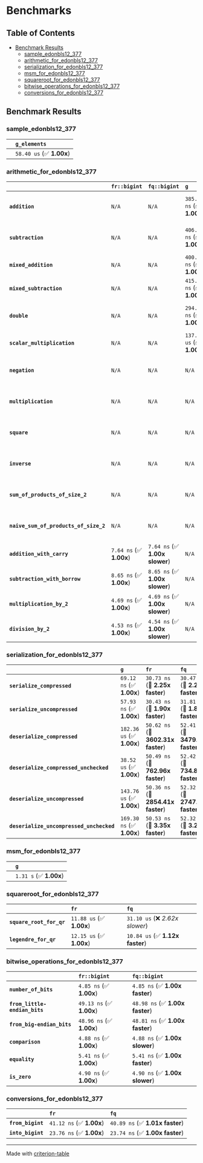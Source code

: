 # Benchmarks

## Table of Contents

- [Benchmark Results](#benchmark-results)
    - [sample_edonbls12_377](#sample_edonbls12_377)
    - [arithmetic_for_edonbls12_377](#arithmetic_for_edonbls12_377)
    - [serialization_for_edonbls12_377](#serialization_for_edonbls12_377)
    - [msm_for_edonbls12_377](#msm_for_edonbls12_377)
    - [squareroot_for_edonbls12_377](#squareroot_for_edonbls12_377)
    - [bitwise_operations_for_edonbls12_377](#bitwise_operations_for_edonbls12_377)
    - [conversions_for_edonbls12_377](#conversions_for_edonbls12_377)

## Benchmark Results

### sample_edonbls12_377

|        | `g_elements`              |
|:-------|:------------------------- |
|        | `58.40 us` (✅ **1.00x**)  |

### arithmetic_for_edonbls12_377

|                                       | `fr::bigint`            | `fq::bigint`                   | `g`                       | `fq`                            | `fr`                             |
|:--------------------------------------|:------------------------|:-------------------------------|:--------------------------|:--------------------------------|:-------------------------------- |
| **`addition`**                        | `N/A`                   | `N/A`                          | `385.83 ns` (✅ **1.00x**) | `8.71 ns` (🚀 **44.28x faster**) | `8.64 ns` (🚀 **44.63x faster**)  |
| **`subtraction`**                     | `N/A`                   | `N/A`                          | `406.18 ns` (✅ **1.00x**) | `8.81 ns` (🚀 **46.12x faster**) | `8.79 ns` (🚀 **46.21x faster**)  |
| **`mixed_addition`**                  | `N/A`                   | `N/A`                          | `400.62 ns` (✅ **1.00x**) | `N/A`                           | `N/A`                            |
| **`mixed_subtraction`**               | `N/A`                   | `N/A`                          | `415.19 ns` (✅ **1.00x**) | `N/A`                           | `N/A`                            |
| **`double`**                          | `N/A`                   | `N/A`                          | `294.73 ns` (✅ **1.00x**) | `5.86 ns` (🚀 **50.33x faster**) | `5.86 ns` (🚀 **50.28x faster**)  |
| **`scalar_multiplication`**           | `N/A`                   | `N/A`                          | `137.30 us` (✅ **1.00x**) | `N/A`                           | `N/A`                            |
| **`negation`**                        | `N/A`                   | `N/A`                          | `N/A`                     | `6.18 ns` (✅ **1.00x slower**)  | `6.16 ns` (✅ **1.00x**)          |
| **`multiplication`**                  | `N/A`                   | `N/A`                          | `N/A`                     | `43.78 ns` (✅ **1.02x slower**) | `43.11 ns` (✅ **1.00x**)         |
| **`square`**                          | `N/A`                   | `N/A`                          | `N/A`                     | `35.92 ns` (✅ **1.01x faster**) | `36.17 ns` (✅ **1.00x**)         |
| **`inverse`**                         | `N/A`                   | `N/A`                          | `N/A`                     | `6.91 us` (✅ **1.01x faster**)  | `6.97 us` (✅ **1.00x**)          |
| **`sum_of_products_of_size_2`**       | `N/A`                   | `N/A`                          | `N/A`                     | `61.66 ns` (✅ **1.00x faster**) | `61.79 ns` (✅ **1.00x**)         |
| **`naive_sum_of_products_of_size_2`** | `N/A`                   | `N/A`                          | `N/A`                     | `89.13 ns` (✅ **1.01x faster**) | `89.81 ns` (✅ **1.00x**)         |
| **`addition_with_carry`**             | `7.64 ns` (✅ **1.00x**) | `7.64 ns` (✅ **1.00x slower**) | `N/A`                     | `N/A`                           | `N/A`                            |
| **`subtraction_with_borrow`**         | `8.65 ns` (✅ **1.00x**) | `8.65 ns` (✅ **1.00x slower**) | `N/A`                     | `N/A`                           | `N/A`                            |
| **`multiplication_by_2`**             | `4.69 ns` (✅ **1.00x**) | `4.69 ns` (✅ **1.00x slower**) | `N/A`                     | `N/A`                           | `N/A`                            |
| **`division_by_2`**                   | `4.53 ns` (✅ **1.00x**) | `4.54 ns` (✅ **1.00x slower**) | `N/A`                     | `N/A`                           | `N/A`                            |

### serialization_for_edonbls12_377

|                                          | `g`                       | `fr`                               | `fq`                                |
|:-----------------------------------------|:--------------------------|:-----------------------------------|:----------------------------------- |
| **`serialize_compressed`**               | `69.12 ns` (✅ **1.00x**)  | `30.73 ns` (🚀 **2.25x faster**)    | `30.47 ns` (🚀 **2.27x faster**)     |
| **`serialize_uncompressed`**             | `57.93 ns` (✅ **1.00x**)  | `30.43 ns` (🚀 **1.90x faster**)    | `31.81 ns` (🚀 **1.82x faster**)     |
| **`deserialize_compressed`**             | `182.36 us` (✅ **1.00x**) | `50.62 ns` (🚀 **3602.31x faster**) | `52.41 ns` (🚀 **3479.61x faster**)  |
| **`deserialize_compressed_unchecked`**   | `38.52 us` (✅ **1.00x**)  | `50.49 ns` (🚀 **762.96x faster**)  | `52.42 ns` (🚀 **734.89x faster**)   |
| **`deserialize_uncompressed`**           | `143.76 us` (✅ **1.00x**) | `50.36 ns` (🚀 **2854.41x faster**) | `52.32 ns` (🚀 **2747.64x faster**)  |
| **`deserialize_uncompressed_unchecked`** | `169.30 ns` (✅ **1.00x**) | `50.53 ns` (🚀 **3.35x faster**)    | `52.32 ns` (🚀 **3.24x faster**)     |

### msm_for_edonbls12_377

|        | `g`                     |
|:-------|:----------------------- |
|        | `1.31 s` (✅ **1.00x**)  |

### squareroot_for_edonbls12_377

|                          | `fr`                     | `fq`                             |
|:-------------------------|:-------------------------|:-------------------------------- |
| **`square_root_for_qr`** | `11.88 us` (✅ **1.00x**) | `31.10 us` (❌ *2.62x slower*)    |
| **`legendre_for_qr`**    | `12.15 us` (✅ **1.00x**) | `10.84 us` (✅ **1.12x faster**)  |

### bitwise_operations_for_edonbls12_377

|                               | `fr::bigint`             | `fq::bigint`                     |
|:------------------------------|:-------------------------|:-------------------------------- |
| **`number_of_bits`**          | `4.85 ns` (✅ **1.00x**)  | `4.85 ns` (✅ **1.00x faster**)   |
| **`from_little-endian_bits`** | `49.13 ns` (✅ **1.00x**) | `48.98 ns` (✅ **1.00x faster**)  |
| **`from_big-endian_bits`**    | `48.96 ns` (✅ **1.00x**) | `48.81 ns` (✅ **1.00x faster**)  |
| **`comparison`**              | `4.88 ns` (✅ **1.00x**)  | `4.88 ns` (✅ **1.00x slower**)   |
| **`equality`**                | `5.41 ns` (✅ **1.00x**)  | `5.41 ns` (✅ **1.00x faster**)   |
| **`is_zero`**                 | `4.90 ns` (✅ **1.00x**)  | `4.90 ns` (✅ **1.00x slower**)   |

### conversions_for_edonbls12_377

|                   | `fr`                     | `fq`                             |
|:------------------|:-------------------------|:-------------------------------- |
| **`from_bigint`** | `41.12 ns` (✅ **1.00x**) | `40.89 ns` (✅ **1.01x faster**)  |
| **`into_bigint`** | `23.76 ns` (✅ **1.00x**) | `23.74 ns` (✅ **1.00x faster**)  |

---
Made with [criterion-table](https://github.com/nu11ptr/criterion-table)

